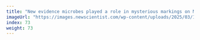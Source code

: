 ```yaml
---
title: "New evidence microbes played a role in mysterious markings on Mars"
imageUrl: "https://images.newscientist.com/wp-content/uploads/2025/03/17200918/SEI_2442024933.jpg?width=788"
index: 73
weight: 73
---
```


